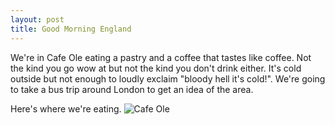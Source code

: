 ```yaml
---
layout: post
title: Good Morning England
---
```

We're in Cafe Ole eating a pastry and a coffee that tastes like coffee. Not the kind you go wow at but not the kind you don't drink either. It's cold outside but not enough to loudly exclaim "bloody hell it's cold!". We're going to take a bus trip around London to get an idea of the area.

Here's where we're eating.
![Cafe Ole](/media/image/201703London/cafeole.jpg) 